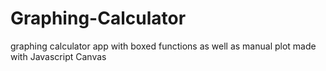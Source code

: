 # Graphing-Calculator
graphing calculator app with boxed functions as well as manual plot made with Javascript Canvas
